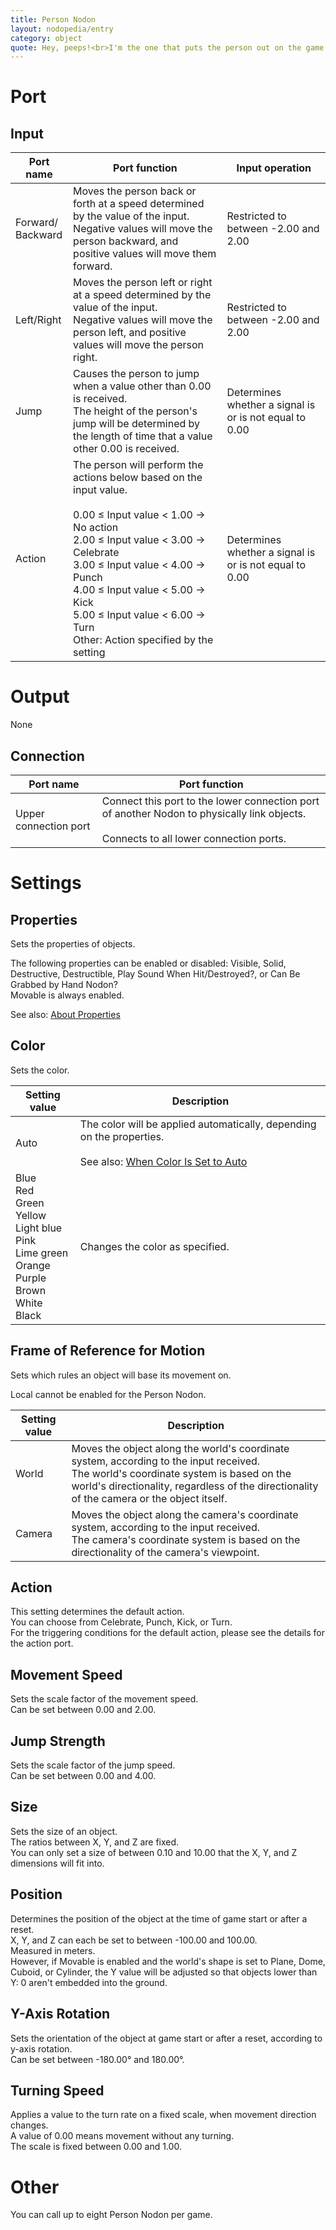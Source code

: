 ```yaml
---
title: Person Nodon
layout: nodopedia/entry
category: object
quote: Hey, peeps!<br>I'm the one that puts the person out on the game screen!
---
```


# Port
## Input
<div class="table-wrapper"><table><thead><tr><th>Port name</th><th>Port function</th><th>Input operation</th></tr></thead><tbody><tr><td>Forward/<br>Backward</td><td>Moves the person back or forth at a speed determined by the value of the input.<br>Negative values will move the person backward, and positive values will move them forward.</td><td>Restricted to between -2.00 and 2.00</td></tr><tr><td>Left/Right</td><td>Moves the person left or right at a speed determined by the value of the input.<br>Negative values will move the person left, and positive values will move the person right.</td><td>Restricted to between -2.00 and 2.00</td></tr><tr><td>Jump</td><td>Causes the person to jump when a value other than 0.00 is received.<br>The height of the person's jump will be determined by the length of time that a value other 0.00 is received.</td><td>Determines whether a signal is or is not equal to 0.00</td></tr><tr><td>Action</td><td>The person will perform the actions below based on the input value.<br><br>0.00 ≤ Input value &lt; 1.00 → No action<br>2.00 ≤ Input value &lt; 3.00 → Celebrate<br>3.00 ≤ Input value &lt; 4.00 → Punch<br>4.00 ≤ Input value &lt; 5.00 → Kick<br>5.00 ≤ Input value &lt; 6.00 → Turn<br>Other: Action specified by the setting</td><td>Determines whether a signal is or is not equal to 0.00</td></tr></tbody></table></div>

# Output
None

## Connection
<div class="table-wrapper"><table><thead><tr><th>Port name</th><th>Port function</th></tr></thead><tbody><tr><td>Upper connection port</td><td>Connect this port to the lower connection port of another Nodon to physically link objects.<br><br>Connects to all lower connection ports.</td></tr></tbody></table></div>

# Settings
## Properties
Sets the properties of objects.

The following properties can be enabled or disabled: Visible, Solid, Destructive, Destructible, Play Sound When Hit/Destroyed?, or Can Be Grabbed by Hand Nodon?<br>
Movable is always enabled.

See also: <a href="/gbg/nodopedia/tips/about-properties">About Properties</a>

## Color
Sets the color.

<div class="table-wrapper"><table><thead><tr><th>Setting value</th><th>Description</th></tr></thead><tbody><tr><td>Auto</td><td>The color will be applied automatically, depending on the properties.<br><br>See also: <a href="/gbg/nodopedia/tips/when-color-is-set-to-auto">When Color Is Set to Auto</a></td></tr><tr><td>Blue<br>Red<br>Green<br>Yellow<br>Light blue<br>Pink<br>Lime green<br>Orange<br>Purple<br>Brown<br>White<br>Black</td><td>Changes the color as specified.</td></tr></tbody></table></div>

## Frame of Reference for Motion
Sets which rules an object will base its movement on.

Local cannot be enabled for the Person Nodon.

<div class="table-wrapper"><table><thead><tr><th>Setting value</th><th>Description</th></tr></thead><tbody><tr><td>World</td><td>Moves the object along the world's coordinate system, according to the input received.<br>The world's coordinate system is based on the world's directionality, regardless of the directionality of the camera or the object itself.</td></tr><tr><td>Camera</td><td>Moves the object along the camera's coordinate system, according to the input received.<br>The camera's coordinate system is based on the directionality of the camera's viewpoint.</td></tr></tbody></table></div>

## Action
This setting determines the default action.<br>
You can choose from Celebrate, Punch, Kick, or Turn.<br>
For the triggering conditions for the default action, please see the details for the action port.

## Movement Speed
Sets the scale factor of the movement speed.<br>
Can be set between 0.00 and 2.00.

## Jump Strength
Sets the scale factor of the jump speed.<br>
Can be set between 0.00 and 4.00.

## Size
Sets the size of an object.<br>
The ratios between X, Y, and Z are fixed.<br>
You can only set a size of between 0.10 and 10.00 that the X, Y, and Z dimensions will fit into.

## Position
Determines the position of the object at the time of game start or after a reset.<br>
X, Y, and Z can each be set to between -100.00 and 100.00.<br>
Measured in meters.<br>
However, if Movable is enabled and the world's shape is set to Plane, Dome, Cuboid, or Cylinder, the Y value will be adjusted so that objects lower than Y: 0 aren't embedded into the ground.

## Y-Axis Rotation
Sets the orientation of the object at game start or after a reset, according to y-axis rotation.<br>
Can be set between -180.00° and 180.00°.

## Turning Speed
Applies a value to the turn rate on a fixed scale, when movement direction changes.<br>
A value of 0.00 means movement without any turning.<br>
The scale is fixed between 0.00 and 1.00.

# Other
You can call up to eight Person Nodon per game.